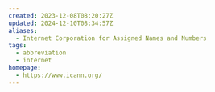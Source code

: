 ```yaml
---
created: 2023-12-08T08:20:27Z
updated: 2024-12-10T08:34:57Z
aliases:
  - Internet Corporation for Assigned Names and Numbers
tags:
  - abbreviation
  - internet
homepage:
  - https://www.icann.org/
---
```

